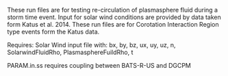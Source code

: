 These run files are for testing re-circulation of plasmasphere fluid during
a storm time event. Input for solar wind conditions are provided by data
taken form Katus et al. 2014. These run files are for Corotation Interaction Region type events form the Katus data.

Requires:
Solar Wind input file with: bx, by, bz, ux, uy, uz, n, SolarwindFluidRho, PlasmasphereFuildRho, t

PARAM.in.ss
requires coupling between BATS-R-US and DGCPM
